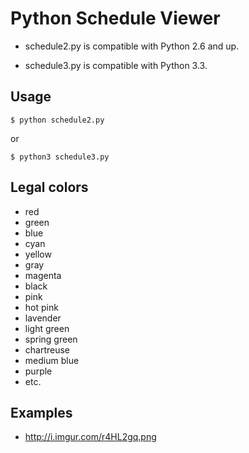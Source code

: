 Python Schedule Viewer
========

* schedule2.py is compatible with Python 2.6 and up.

* schedule3.py is compatible with Python 3.3.

Usage
--------
```
$ python schedule2.py
```
or
```
$ python3 schedule3.py
```

Legal colors
--------
* red
* green
* blue
* cyan
* yellow
* gray
* magenta
* black
* pink
* hot pink
* lavender
* light green
* spring green
* chartreuse
* medium blue
* purple
* etc.

Examples
--------
* http://i.imgur.com/r4HL2gq.png

